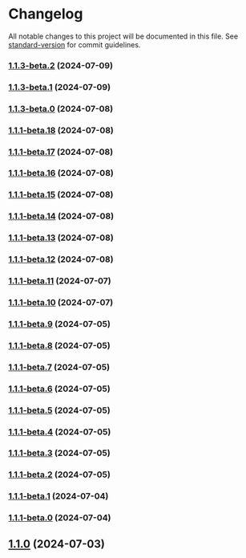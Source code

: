 # Changelog

All notable changes to this project will be documented in this file. See [standard-version](https://github.com/conventional-changelog/standard-version) for commit guidelines.

### [1.1.3-beta.2](https://github-serping/serping/serping/compare/v1.1.3-beta.1...v1.1.3-beta.2) (2024-07-09)

### [1.1.3-beta.1](https://github-serping/serping/serping/compare/v1.1.3-beta.0...v1.1.3-beta.1) (2024-07-09)

### [1.1.3-beta.0](https://github-serping/serping/serping/compare/v1.1.1-beta.18...v1.1.3-beta.0) (2024-07-08)

### [1.1.1-beta.18](https://github-serping/serping/serping/compare/v1.1.1-beta.17...v1.1.1-beta.18) (2024-07-08)

### [1.1.1-beta.17](https://github-serping/serping/serping/compare/v1.1.1-beta.16...v1.1.1-beta.17) (2024-07-08)

### [1.1.1-beta.16](https://github-serping/serping/serping/compare/v1.1.1-beta.15...v1.1.1-beta.16) (2024-07-08)

### [1.1.1-beta.15](https://github-serping/serping/serping/compare/v1.1.1-beta.14...v1.1.1-beta.15) (2024-07-08)

### [1.1.1-beta.14](https://github-serping/serping/serping/compare/v1.1.1-beta.13...v1.1.1-beta.14) (2024-07-08)

### [1.1.1-beta.13](https://github-serping/serping/serping/compare/v1.1.1-beta.12...v1.1.1-beta.13) (2024-07-08)

### [1.1.1-beta.12](https://github-serping/serping/serping/compare/v1.1.1-beta.11...v1.1.1-beta.12) (2024-07-08)

### [1.1.1-beta.11](https://github-serping/serping/serping/compare/v1.1.1-beta.10...v1.1.1-beta.11) (2024-07-07)

### [1.1.1-beta.10](https://github-serping/serping/serping/compare/v1.1.1-beta.9...v1.1.1-beta.10) (2024-07-07)

### [1.1.1-beta.9](https://github-serping/serping/serping/compare/v1.1.1-beta.8...v1.1.1-beta.9) (2024-07-05)

### [1.1.1-beta.8](https://github-serping/serping/serping/compare/v1.1.1-beta.7...v1.1.1-beta.8) (2024-07-05)

### [1.1.1-beta.7](https://github-serping/serping/serping/compare/v1.1.1-beta.6...v1.1.1-beta.7) (2024-07-05)

### [1.1.1-beta.6](https://github-serping/serping/serping/compare/v1.1.1-beta.4...v1.1.1-beta.6) (2024-07-05)

### [1.1.1-beta.5](https://github-serping/serping/serping/compare/v1.1.1-beta.4...v1.1.1-beta.5) (2024-07-05)

### [1.1.1-beta.4](https://github-serping/serping/serping/compare/v1.1.1-beta.3...v1.1.1-beta.4) (2024-07-05)

### [1.1.1-beta.3](https://github-serping/serping/serping/compare/v1.1.1-beta.2...v1.1.1-beta.3) (2024-07-05)

### [1.1.1-beta.2](https://github-serping/serping/serping/compare/v1.1.0...v1.1.1-beta.2) (2024-07-05)

### [1.1.1-beta.1](https://github-serping/serping/serping/compare/v1.1.1-beta.0...v1.1.1-beta.1) (2024-07-04)

### [1.1.1-beta.0](https://github-serping/serping/serping/compare/v1.0.7...v1.1.1-beta.0) (2024-07-04)

## [1.1.0](https://github-serping/serping/serping/compare/v1.0.7...v1.1.0) (2024-07-03)
